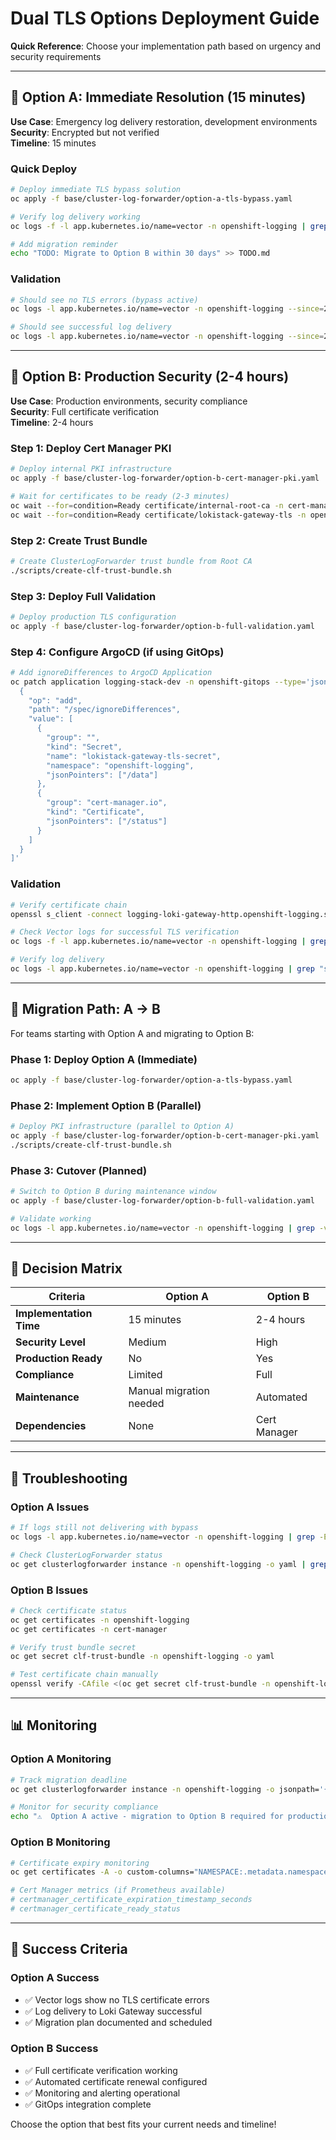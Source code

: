 # Dual TLS Options Deployment Guide

**Quick Reference**: Choose your implementation path based on urgency and security requirements

---

## 🚨 **Option A: Immediate Resolution (15 minutes)**

**Use Case**: Emergency log delivery restoration, development environments  
**Security**: Encrypted but not verified  
**Timeline**: 15 minutes  

### Quick Deploy
```bash
# Deploy immediate TLS bypass solution
oc apply -f base/cluster-log-forwarder/option-a-tls-bypass.yaml

# Verify log delivery working
oc logs -f -l app.kubernetes.io/name=vector -n openshift-logging | grep "successfully sent"

# Add migration reminder
echo "TODO: Migrate to Option B within 30 days" >> TODO.md
```

### Validation
```bash
# Should see no TLS errors (bypass active)
oc logs -l app.kubernetes.io/name=vector -n openshift-logging --since=2m | grep "certificate verify failed" || echo "✅ No TLS errors"

# Should see successful log delivery
oc logs -l app.kubernetes.io/name=vector -n openshift-logging --since=2m | grep "successfully sent" | wc -l
```

---

## 🔐 **Option B: Production Security (2-4 hours)**

**Use Case**: Production environments, security compliance  
**Security**: Full certificate verification  
**Timeline**: 2-4 hours  

### Step 1: Deploy Cert Manager PKI
```bash
# Deploy internal PKI infrastructure
oc apply -f base/cluster-log-forwarder/option-b-cert-manager-pki.yaml

# Wait for certificates to be ready (2-3 minutes)
oc wait --for=condition=Ready certificate/internal-root-ca -n cert-manager --timeout=300s
oc wait --for=condition=Ready certificate/lokistack-gateway-tls -n openshift-logging --timeout=300s
```

### Step 2: Create Trust Bundle
```bash
# Create ClusterLogForwarder trust bundle from Root CA
./scripts/create-clf-trust-bundle.sh
```

### Step 3: Deploy Full Validation
```bash
# Deploy production TLS configuration
oc apply -f base/cluster-log-forwarder/option-b-full-validation.yaml
```

### Step 4: Configure ArgoCD (if using GitOps)
```bash
# Add ignoreDifferences to ArgoCD Application
oc patch application logging-stack-dev -n openshift-gitops --type='json' -p='[
  {
    "op": "add",
    "path": "/spec/ignoreDifferences",
    "value": [
      {
        "group": "",
        "kind": "Secret",
        "name": "lokistack-gateway-tls-secret",
        "namespace": "openshift-logging",
        "jsonPointers": ["/data"]
      },
      {
        "group": "cert-manager.io",
        "kind": "Certificate",
        "jsonPointers": ["/status"]
      }
    ]
  }
]'
```

### Validation
```bash
# Verify certificate chain
openssl s_client -connect logging-loki-gateway-http.openshift-logging.svc:8080 -CAfile <(oc get secret clf-trust-bundle -n openshift-logging -o jsonpath='{.data.ca-bundle\.crt}' | base64 -d)

# Check Vector logs for successful TLS verification
oc logs -f -l app.kubernetes.io/name=vector -n openshift-logging | grep -E "TLS|certificate"

# Verify log delivery
oc logs -l app.kubernetes.io/name=vector -n openshift-logging | grep "successfully sent" | wc -l
```

---

## 🔄 **Migration Path: A → B**

For teams starting with Option A and migrating to Option B:

### Phase 1: Deploy Option A (Immediate)
```bash
oc apply -f base/cluster-log-forwarder/option-a-tls-bypass.yaml
```

### Phase 2: Implement Option B (Parallel)
```bash
# Deploy PKI infrastructure (parallel to Option A)
oc apply -f base/cluster-log-forwarder/option-b-cert-manager-pki.yaml
./scripts/create-clf-trust-bundle.sh
```

### Phase 3: Cutover (Planned)
```bash
# Switch to Option B during maintenance window
oc apply -f base/cluster-log-forwarder/option-b-full-validation.yaml

# Validate working
oc logs -l app.kubernetes.io/name=vector -n openshift-logging | grep -v "certificate verify failed"
```

---

## 🎯 **Decision Matrix**

| Criteria | Option A | Option B |
|----------|----------|----------|
| **Implementation Time** | 15 minutes | 2-4 hours |
| **Security Level** | Medium | High |
| **Production Ready** | No | Yes |
| **Compliance** | Limited | Full |
| **Maintenance** | Manual migration needed | Automated |
| **Dependencies** | None | Cert Manager |

---

## 🚨 **Troubleshooting**

### Option A Issues
```bash
# If logs still not delivering with bypass
oc logs -l app.kubernetes.io/name=vector -n openshift-logging | grep -E "error|failed"

# Check ClusterLogForwarder status
oc get clusterlogforwarder instance -n openshift-logging -o yaml | grep -A 10 status
```

### Option B Issues
```bash
# Check certificate status
oc get certificates -n openshift-logging
oc get certificates -n cert-manager

# Verify trust bundle secret
oc get secret clf-trust-bundle -n openshift-logging -o yaml

# Test certificate chain manually
openssl verify -CAfile <(oc get secret clf-trust-bundle -n openshift-logging -o jsonpath='{.data.ca-bundle\.crt}' | base64 -d) <(oc get secret lokistack-gateway-tls-secret -n openshift-logging -o jsonpath='{.data.tls\.crt}' | base64 -d)
```

---

## 📊 **Monitoring**

### Option A Monitoring
```bash
# Track migration deadline
oc get clusterlogforwarder instance -n openshift-logging -o jsonpath='{.metadata.annotations.logging\.openshift\.io/migration-deadline}'

# Monitor for security compliance
echo "⚠️  Option A active - migration to Option B required for production"
```

### Option B Monitoring
```bash
# Certificate expiry monitoring
oc get certificates -A -o custom-columns="NAMESPACE:.metadata.namespace,NAME:.metadata.name,READY:.status.conditions[?(@.type=='Ready')].status,EXPIRY:.status.notAfter"

# Cert Manager metrics (if Prometheus available)
# certmanager_certificate_expiration_timestamp_seconds
# certmanager_certificate_ready_status
```

---

## 🎉 **Success Criteria**

### Option A Success
- ✅ Vector logs show no TLS certificate errors
- ✅ Log delivery to Loki Gateway successful
- ✅ Migration plan documented and scheduled

### Option B Success
- ✅ Full certificate verification working
- ✅ Automated certificate renewal configured
- ✅ Monitoring and alerting operational
- ✅ GitOps integration complete

Choose the option that best fits your current needs and timeline!

